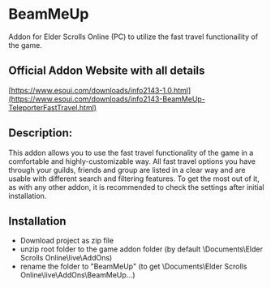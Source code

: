 # BeamMeUp
Addon for Elder Scrolls Online (PC) to utilize the fast travel functionaility of the game.


## Official Addon Website with all details
[https://www.esoui.com/downloads/info2143-1.0.html](https://www.esoui.com/downloads/info2143-BeamMeUp-TeleporterFastTravel.html)

## Description:
This addon allows you to use the fast travel functionality of the game in a comfortable and highly-customizable way. All fast travel options you have through your guilds, friends and group are listed in a clear way and are usable with different search and filtering features. To get the most out of it, as with any other addon, it is recommended to check the settings after initial installation.

## Installation
- Download project as zip file
- unzip root folder to the game addon folder (by default \Documents\Elder Scrolls Online\live\AddOns)
- rename the folder to "BeamMeUp" (to get \Documents\Elder Scrolls Online\live\AddOns\BeamMeUp\...)
